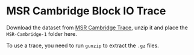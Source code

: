 # MSR Cambridge Block IO Trace

Download the dataset from [MSR Cambridge Trace](http://iotta.snia.org/traces/block-io/388), unzip it and place the `MSR-Cambridge-1` folder here.

To use a trace, you need to run `gunzip` to extract the `.gz` files.
